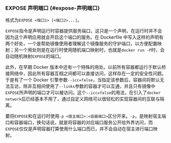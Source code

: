 ### EXPOSE 声明端口 {#expose-声明端口}

格式为`EXPOSE <端口1> [<端口2>...]`。

`EXPOSE`指令是声明运行时容器提供服务端口，这只是一个声明，在运行时并不会因为这个声明应用就会开启这个端口的服务。在 Dockerfile 中写入这样的声明有两个好处，一个是帮助镜像使用者理解这个镜像服务的守护端口，以方便配置映射；另一个用处则是在运行时使用随机端口映射时，也就是`docker run -P`时，会自动随机映射`EXPOSE`的端口。

此外，在早期 Docker 版本中还有一个特殊的用处。以前所有容器都运行于默认桥接网络中，因此所有容器互相之间都可以直接访问，这样存在一定的安全性问题。于是有了一个 Docker 引擎参数`--icc=false`，当指定该参数后，容器间将默认无法互访，除非互相间使用了`--links`参数的容器才可以互通，并且只有镜像中`EXPOSE`所声明的端口才可以被访问。这个`--icc=false`的用法，在引入了`docker network`后已经基本不用了，通过自定义网络可以很轻松的实现容器间的互联与隔离。

要将`EXPOSE`和在运行时使用`-p <宿主端口>:<容器端口>`区分开来。`-p`，是映射宿主端口和容器端口，换句话说，就是将容器的对应端口服务公开给外界访问，而`EXPOSE`仅仅是声明容器打算使用什么端口而已，并不会自动在宿主进行端口映射。

